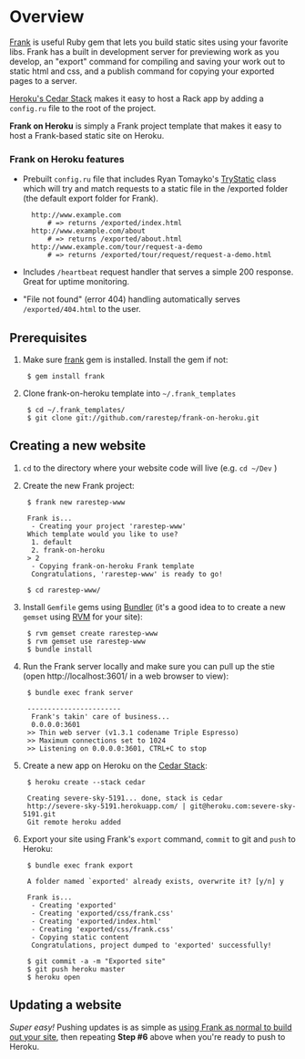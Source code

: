 Overview
========
[Frank](https://github.com/blahed/frank) is useful Ruby gem that lets you build static sites using 
your favorite libs. Frank has a built in development server for previewing work as you develop, an 
"export" command for compiling and saving your work out to static html and css, and a publish command 
for copying your exported pages to a server.

[Heroku's Cedar Stack](https://devcenter.heroku.com/articles/cedar) makes it easy to host a Rack app 
by adding a `config.ru` file to the root of the project. 

**Frank on Heroku** is simply a Frank project template that makes it easy to host a Frank-based 
static site on Heroku.

### Frank on Heroku features
* Prebuilt `config.ru` file that includes Ryan Tomayko's [TryStatic](https://github.com/rack/rack-contrib/blob/master/lib/rack/contrib/try_static.rb) 
class which will try and match requests to a static file in the /exported folder (the default export 
folder for Frank).

        http://www.example.com
            # => returns /exported/index.html
        http://www.example.com/about
            # => returns /exported/about.html
        http://www.example.com/tour/request-a-demo
            # => returns /exported/tour/request/request-a-demo.html
        
* Includes `/heartbeat` request handler that serves a simple 200 response. Great for uptime monitoring.
* "File not found" (error 404) handling automatically serves `/exported/404.html` to the user.

Prerequisites
-------------
1. Make sure [frank](https://rubygems.org/gems/frank) gem is installed. Install the gem if not:

        $ gem install frank
    
2. Clone frank-on-heroku template into `~/.frank_templates`

        $ cd ~/.frank_templates/
        $ git clone git://github.com/rarestep/frank-on-heroku.git
        
Creating a new website
----------------------
1. `cd` to the directory where your website code will live (e.g. `cd ~/Dev` )
2. Create the new Frank project:

        $ frank new rarestep-www

        Frank is...
         - Creating your project 'rarestep-www'
        Which template would you like to use? 
         1. default
         2. frank-on-heroku
        > 2
         - Copying frank-on-heroku Frank template
         Congratulations, 'rarestep-www' is ready to go!
 
        $ cd rarestep-www/

3. Install `Gemfile` gems using [Bundler](http://gembundler.com/) (it's a good idea to to create a 
new `gemset` using [RVM](http://beginrescueend.com/) for your site):

        
        $ rvm gemset create rarestep-www
        $ rvm gemset use rarestep-www
        $ bundle install
        
4. Run the Frank server locally and make sure you can pull up the stie (open http://localhost:3601/ 
in a web browser to view):

        $ bundle exec frank server

        -----------------------
         Frank's takin' care of business...
         0.0.0.0:3601 
        >> Thin web server (v1.3.1 codename Triple Espresso)
        >> Maximum connections set to 1024
        >> Listening on 0.0.0.0:3601, CTRL+C to stop
        
5. Create a new app on Heroku on the [Cedar Stack](https://devcenter.heroku.com/articles/cedar):

        
        $ heroku create --stack cedar

        Creating severe-sky-5191... done, stack is cedar
        http://severe-sky-5191.herokuapp.com/ | git@heroku.com:severe-sky-5191.git
        Git remote heroku added
        
6. Export your site using Frank's `export` command, `commit` to git and `push` to Heroku:

        
        $ bundle exec frank export

        A folder named `exported' already exists, overwrite it? [y/n] y

        Frank is...
         - Creating 'exported'
         - Creating 'exported/css/frank.css'
         - Creating 'exported/index.html'
         - Creating 'exported/css/frank.css'
         - Copying static content
         Congratulations, project dumped to 'exported' successfully!

        $ git commit -a -m "Exported site"
        $ git push heroku master
        $ heroku open
        
Updating a website
------------------
*Super easy!* Pushing updates is as simple as [using Frank as normal to build out your site](https://github.com/blahed/frank/blob/master/README.md), 
then repeating **Step #6** above when you're ready to push to Heroku.